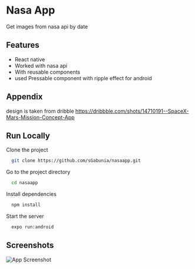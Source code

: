 
# Nasa App

Get images from nasa api by date




## Features

- React native
- Worked with nasa api 
- With reusable components
- used Pressable component with ripple effect for android
## Appendix

design is taken from dribble 
https://dribbble.com/shots/14710191--SpaceX-Mars-Mission-Concept-App

  
## Run Locally

Clone the project

```bash
  git clone https://github.com/sGabunia/nasaapp.git
```

Go to the project directory

```bash
  cd nasaapp
```

Install dependencies

```bash
  npm install
```

Start the server

```bash
  expo run:android
```

  
## Screenshots

![App Screenshot](https://via.placeholder.com/468x300?text=App+Screenshot+Here)

  